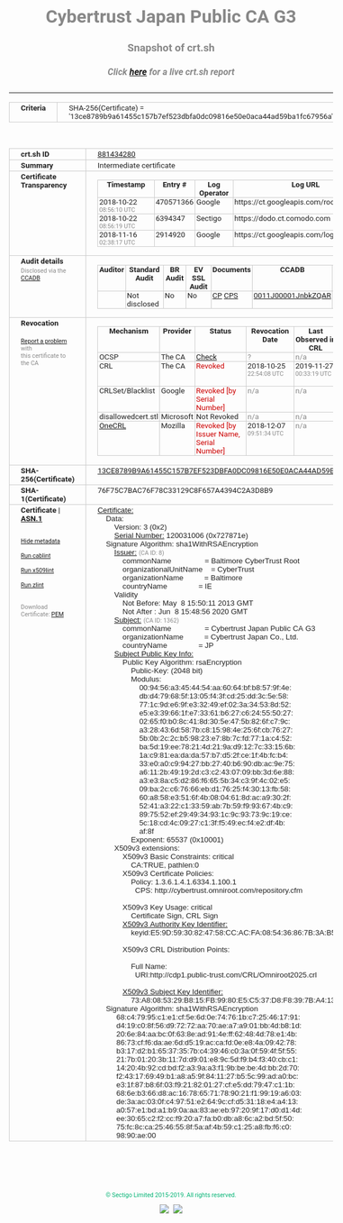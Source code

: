 # Cybertrust Japan Public CA G3
### Snapshot of crt.sh
##### Click [here](https://crt.sh/?q=13CE8789B9A61455C157B7EF523DBFA0DC09816E50E0ACA44AD59BA1FC67956A) for a live crt.sh report

---
<!DOCTYPE HTML PUBLIC "-//W3C//DTD HTML 4.0 Transitional//EN">
<HTML>
<HEAD>
  <META http-equiv="Content-Type" content="text/html; charset=UTF-8">
  <TITLE>crt.sh | 13ce8789b9a61455c157b7ef523dbfa0dc09816e50e0aca44ad59ba1fc67956a</TITLE>
  <META name="description" content="Free CT Log Certificate Search Tool from Sectigo (formerly Comodo CA)">
  <META name="keywords" content="crt.sh, CT, Certificate Transparency, Certificate Search, SSL Certificate, Sectigo, Comodo CA">
  <LINK href="//fonts.googleapis.com/css?family=Roboto+Mono|Roboto:400,400i,700,700i" rel="stylesheet">
  <STYLE type="text/css">
    a {
      white-space: nowrap;
    }
    body {
      color: #888888;
      font: 12pt Roboto, sans-serif;
      padding-top: 10px;
      text-align: center
    }
    form {
      margin: 0px
    }
    span {
      border-radius: 10px
    }
    span.heading {
      color: #888888;
      font: 12pt Roboto, sans-serif
    }
    span.title {
      background-color: #00B373;
      color: #FFFFFF;
      font: bold 18pt Roboto, sans-serif;
      padding: 0px 5px
    }
    span.text {
      color: #888888;
      font: 10pt Roboto, sans-serif
    }
    span.whiteongrey {
      background-color: #D9D9D6;
      color: #FFFFFF;
      font: bold 18pt Roboto, sans-serif;
      padding: 0px 5px
    }
    table {
      border-collapse: collapse;
      color: #222222;
      font: 10pt Roboto, sans-serif;
      margin-left: auto;
      margin-right: auto
    }
    table.options {
      border: none;
      margin-left: 10px
    }
    td, th {
      border: 1px solid #CCCCCC;
      padding: 0px 2px;
      text-align: left;
      vertical-align: top
    }
    td.outer, th.outer {
      border: 1px solid #CCCCCC;
      padding: 2px 20px;
      text-align: left
    }
    th.heading {
      color: #888888;
      font: bold italic 12pt Roboto, sans-serif;
      padding: 20px 0px 0px;
      text-align: center
    }
    th.options, td.options {
      border: none;
      vertical-align: middle
    }
    td.text {
      font: 10pt "Roboto Mono", sans-serif;
      padding: 2px 20px
    }
    td.heading {
      border: none;
      color: #888888;
      font: 12pt Roboto, sans-serif;
      padding-top: 20px;
      text-align: center
    }
    table.lint td, th {
      text-align: center
    }
    .button {
      background-color: #00B373;
      border-radius: 10px;
      color: #FFFFFF;
      font: bold 13pt Roboto, sans-serif
    }
    .copyright {
      font: 8pt Roboto, sans-serif;
      color: #00B373
    }
    .input {
      border: 1px solid #888888;
      font-weight: bold;
      text-align: center
    }
    .small {
      font: 8pt Roboto, sans-serif;
      color: #888888
    }
    .error {
      background-color: #FFDFDF;
      color: #CC0000;
      font-weight: bold
    }
    .fatal {
      background-color: #0000AA;
      color: #FFFFFF;
      font-weight: bold
    }
    .notice {
      background-color: #FFFFDF;
      color: #606000
    }
    .warning {
      background-color: #FFEFDF;
      color: #DF6000
    }
  </STYLE>
</HEAD>
<BODY>

<TABLE>
  <TR>
    <TH class="outer">Criteria</TH>
    <TD class="outer">SHA-256(Certificate) = '13ce8789b9a61455c157b7ef523dbfa0dc09816e50e0aca44ad59ba1fc67956a'</TD>
  </TR>
</TABLE>
<BR>
<TABLE>
  <TR>
    <TH class="outer">crt.sh ID</TH>
    <TD class="outer"><A href="?id=881434280">881434280</A></TD>
  </TR>
  <TR>
    <TH class="outer">Summary</TH>
    <TD class="outer">Intermediate certificate</TD>
  </TR>
  <TR>
    <TH class="outer">Certificate<BR>Transparency</TH>
    <TD class="outer">
<TABLE class="options" style="margin-left:0px">
  <TR>
    <TH>Timestamp</TH>
    <TH>Entry #</TH>
    <TH>Log Operator</TH>
    <TH>Log URL</TH>
  </TR>
  <TR>
    <TD>2018-10-22&nbsp; <FONT class="small">08:56:10 UTC</FONT></TD>
    <TD>470571366</TD>
    <TD>Google</TD>
    <TD>https://ct.googleapis.com/rocketeer</TD>
  </TR>
  <TR>
    <TD>2018-10-22&nbsp; <FONT class="small">08:56:19 UTC</FONT></TD>
    <TD>6394347</TD>
    <TD>Sectigo</TD>
    <TD>https://dodo.ct.comodo.com</TD>
  </TR>
  <TR>
    <TD>2018-11-16&nbsp; <FONT class="small">02:38:17 UTC</FONT></TD>
    <TD>2914920</TD>
    <TD>Google</TD>
    <TD>https://ct.googleapis.com/logs/argon2020</TD>
  </TR>
</TABLE>
    </TD>
  </TR>
  <TR>
    <TH class="outer">Audit details<BR>
      <DIV class="small" style="padding-top:3px">Disclosed via the
        <A href="//ccadb-public.secure.force.com/mozilla/PublicAllIntermediateCerts" target="_blank">CCADB</A></DIV>
    </TH>
    <TD class="outer">
<TABLE class="options" style="margin-left:0px">
  <TR>
    <TH>Auditor</TH>
    <TH>Standard Audit</TH>
    <TH>BR Audit</TH>
    <TH>EV SSL Audit</TH>
    <TH>Documents</TH>
    <TH>CCADB</TH>
    <TH>Root Owner / Certificate</TH>
  </TR>
  <TR>
    <TD style="vertical-align:middle"></TD>
    <TD>Not disclosed    <TD>No    <TD>No    <TD>
      <A href="https://content.digicert.com/wp-content/uploads/2019/04/DigiCert_CP_v418.pdf" target="blank">CP</A>
      <A href="https://content.digicert.com/wp-content/uploads/2019/04/DigiCert_CPS_v418.pdf" target="blank">CPS</A>
    </TD>
    <TD><A href="//ccadb.force.com/0011J00001JnbkZQAR" target="_blank">0011J00001JnbkZQAR</A></TD>
    <TD><A href="/?id=76">DigiCert</A></TD>
  </TR>
</TABLE>
    </TD>
  </TR>
  <TR>
    <TH class="outer">Revocation<BR><BR>
      <DIV class="small" style="padding-top:3px"><A href="?id=881434280&opt=problemreporting">Report a problem</A> with<BR>this certificate to the CA</DIV></TH>
    <TD class="outer">
      <TABLE class="options" style="margin-left:0px">
        <TR>
          <TH>Mechanism</TH>
          <TH>Provider</TH>
          <TH>Status</TH>
          <TH>Revocation Date</TH>
          <TH>Last Observed in CRL</TH>
          <TH>Last Checked <SPAN style="color:#CC0000;vertical-align:middle;font-size:70%;font-weight:normal">(Error)</SPAN></TH>
        </TR>
        <TR>
          <TD>OCSP</TD>
          <TD>The CA</TD>
          <TD><A href="?id=881434280&opt=ocsp">Check</A></TD>
          <TD><SPAN style="color:#888888">?</SPAN></TD>
          <TD><SPAN style="color:#888888">n/a</SPAN></TD>
          <TD><SPAN style="color:#888888">?</SPAN></TD>
        </TR>
        <TR>
          <TD>CRL</TD>
          <TD>The CA</TD>
          <TD><SPAN style="color:#CC0000">Revoked</SPAN></TD><TD>2018-10-25&nbsp; <FONT class="small">22:54:08 UTC</FONT></TD><TD>2019-11-27&nbsp; <FONT class="small">00:33:19 UTC</FONT></TD><TD>2019-12-04&nbsp; <FONT class="small">20:05:09 UTC</FONT></TD>
        </TR>
        <TR>
          <TD>CRLSet/Blacklist</TD>
          <TD>Google</TD>
          <TD><SPAN style="color:#CC0000">Revoked [by Serial Number]</SPAN></TD>
          <TD><SPAN style="color:#888888">n/a</SPAN></TD>
          <TD><SPAN style="color:#888888">n/a</SPAN></TD>
          <TD><SPAN style="color:#888888">n/a</SPAN></TD>
        </TR>
        <TR>
          <TD>disallowedcert.stl</TD>
          <TD>Microsoft</TD>
          <TD>Not Revoked</TD>
          <TD><SPAN style="color:#888888">n/a</SPAN></TD>
          <TD><SPAN style="color:#888888">n/a</SPAN></TD>
          <TD><SPAN style="color:#888888">n/a</SPAN></TD>
        </TR>
        <TR>
          <TD><A href="/mozilla-onecrl" target="_blank">OneCRL</A></TD>
          <TD>Mozilla</TD>
          <TD><SPAN style="color:#CC0000">Revoked [by Issuer Name, Serial Number]</SPAN></TD><TD>2018-12-07&nbsp; <FONT class="small">09:51:34 UTC</FONT></TD>
          <TD><SPAN style="color:#888888">n/a</SPAN></TD>
          <TD><SPAN style="color:#888888">n/a</SPAN></TD>
        </TR>
      </TABLE>
    </TD>
  </TR>
  <TR>
    <TH class="outer">SHA-256(Certificate)</TH>
    <TD class="outer"><A href="//censys.io/certificates/13ce8789b9a61455c157b7ef523dbfa0dc09816e50e0aca44ad59ba1fc67956a">13CE8789B9A61455C157B7EF523DBFA0DC09816E50E0ACA44AD59BA1FC67956A</A></TD>
  </TR>
  <TR>
    <TH class="outer">SHA-1(Certificate)</TH>
    <TD class="outer">76F75C7BAC76F78C33129C8F657A4394C2A3D8B9</TD>
  </TR>
  <TR>
    <TH class="outer">Certificate | <A href="?asn1=881434280">ASN.1</A>
      <SPAN class="small"><BR>
      <BR><BR><A href="?id=881434280&opt=nometadata">Hide metadata</A>
      <BR><BR><A href="?id=881434280&opt=cablint">Run cablint</A>
      <BR><BR><A href="?id=881434280&opt=x509lint">Run x509lint</A>
      <BR><BR><A href="?id=881434280&opt=zlint">Run zlint</A>
      <BR><BR><BR>Download Certificate: <A href="?d=881434280">PEM</A>
      </SPAN>
    </TH>
    <TD class="text"><A href="?d=881434280">Certificate:</A><BR>&nbsp;&nbsp;&nbsp;&nbsp;Data:<BR>&nbsp;&nbsp;&nbsp;&nbsp;&nbsp;&nbsp;&nbsp;&nbsp;Version:&nbsp;3&nbsp;(0x2)<BR>&nbsp;&nbsp;&nbsp;&nbsp;&nbsp;&nbsp;&nbsp;&nbsp;<A href="?serial=0727871e">Serial&nbsp;Number:</A>&nbsp;120031006&nbsp;(0x727871e)<BR>&nbsp;&nbsp;&nbsp;&nbsp;Signature&nbsp;Algorithm:&nbsp;sha1WithRSAEncryption<BR>&nbsp;&nbsp;&nbsp;&nbsp;&nbsp;&nbsp;&nbsp;&nbsp;<A href="?caid=8">Issuer:</A> <SPAN class="small">(CA ID: 8)</SPAN><BR>&nbsp;&nbsp;&nbsp;&nbsp;&nbsp;&nbsp;&nbsp;&nbsp;&nbsp;&nbsp;&nbsp;&nbsp;commonName&nbsp;&nbsp;&nbsp;&nbsp;&nbsp;&nbsp;&nbsp;&nbsp;&nbsp;&nbsp;&nbsp;&nbsp;&nbsp;&nbsp;&nbsp;&nbsp;=&nbsp;Baltimore&nbsp;CyberTrust&nbsp;Root<BR>&nbsp;&nbsp;&nbsp;&nbsp;&nbsp;&nbsp;&nbsp;&nbsp;&nbsp;&nbsp;&nbsp;&nbsp;organizationalUnitName&nbsp;&nbsp;&nbsp;&nbsp;=&nbsp;CyberTrust<BR>&nbsp;&nbsp;&nbsp;&nbsp;&nbsp;&nbsp;&nbsp;&nbsp;&nbsp;&nbsp;&nbsp;&nbsp;organizationName&nbsp;&nbsp;&nbsp;&nbsp;&nbsp;&nbsp;&nbsp;&nbsp;&nbsp;&nbsp;=&nbsp;Baltimore<BR>&nbsp;&nbsp;&nbsp;&nbsp;&nbsp;&nbsp;&nbsp;&nbsp;&nbsp;&nbsp;&nbsp;&nbsp;countryName&nbsp;&nbsp;&nbsp;&nbsp;&nbsp;&nbsp;&nbsp;&nbsp;&nbsp;&nbsp;&nbsp;&nbsp;&nbsp;&nbsp;&nbsp;=&nbsp;IE<BR>&nbsp;&nbsp;&nbsp;&nbsp;&nbsp;&nbsp;&nbsp;&nbsp;Validity<BR>&nbsp;&nbsp;&nbsp;&nbsp;&nbsp;&nbsp;&nbsp;&nbsp;&nbsp;&nbsp;&nbsp;&nbsp;Not&nbsp;Before:&nbsp;May&nbsp;&nbsp;8&nbsp;15:50:11&nbsp;2013&nbsp;GMT<BR>&nbsp;&nbsp;&nbsp;&nbsp;&nbsp;&nbsp;&nbsp;&nbsp;&nbsp;&nbsp;&nbsp;&nbsp;Not&nbsp;After&nbsp;:&nbsp;Jun&nbsp;&nbsp;8&nbsp;15:48:56&nbsp;2020&nbsp;GMT<BR>&nbsp;&nbsp;&nbsp;&nbsp;&nbsp;&nbsp;&nbsp;&nbsp;<A href="?caid=1362">Subject:</A> <SPAN class="small">(CA ID: 1362)</SPAN><BR>&nbsp;&nbsp;&nbsp;&nbsp;&nbsp;&nbsp;&nbsp;&nbsp;&nbsp;&nbsp;&nbsp;&nbsp;commonName&nbsp;&nbsp;&nbsp;&nbsp;&nbsp;&nbsp;&nbsp;&nbsp;&nbsp;&nbsp;&nbsp;&nbsp;&nbsp;&nbsp;&nbsp;&nbsp;=&nbsp;Cybertrust&nbsp;Japan&nbsp;Public&nbsp;CA&nbsp;G3<BR>&nbsp;&nbsp;&nbsp;&nbsp;&nbsp;&nbsp;&nbsp;&nbsp;&nbsp;&nbsp;&nbsp;&nbsp;organizationName&nbsp;&nbsp;&nbsp;&nbsp;&nbsp;&nbsp;&nbsp;&nbsp;&nbsp;&nbsp;=&nbsp;Cybertrust&nbsp;Japan&nbsp;Co.,&nbsp;Ltd.<BR>&nbsp;&nbsp;&nbsp;&nbsp;&nbsp;&nbsp;&nbsp;&nbsp;&nbsp;&nbsp;&nbsp;&nbsp;countryName&nbsp;&nbsp;&nbsp;&nbsp;&nbsp;&nbsp;&nbsp;&nbsp;&nbsp;&nbsp;&nbsp;&nbsp;&nbsp;&nbsp;&nbsp;=&nbsp;JP<BR>&nbsp;&nbsp;&nbsp;&nbsp;&nbsp;&nbsp;&nbsp;&nbsp;<A href="?spkisha256=4272923d73ad8401ac9254a9c7cceb992f60b5fcdb276f203cc03d00c8c4a097">Subject&nbsp;Public&nbsp;Key&nbsp;Info:</A><BR>&nbsp;&nbsp;&nbsp;&nbsp;&nbsp;&nbsp;&nbsp;&nbsp;&nbsp;&nbsp;&nbsp;&nbsp;Public&nbsp;Key&nbsp;Algorithm:&nbsp;rsaEncryption<BR>&nbsp;&nbsp;&nbsp;&nbsp;&nbsp;&nbsp;&nbsp;&nbsp;&nbsp;&nbsp;&nbsp;&nbsp;&nbsp;&nbsp;&nbsp;&nbsp;Public-Key:&nbsp;(2048&nbsp;bit)<BR>&nbsp;&nbsp;&nbsp;&nbsp;&nbsp;&nbsp;&nbsp;&nbsp;&nbsp;&nbsp;&nbsp;&nbsp;&nbsp;&nbsp;&nbsp;&nbsp;Modulus:<BR>&nbsp;&nbsp;&nbsp;&nbsp;&nbsp;&nbsp;&nbsp;&nbsp;&nbsp;&nbsp;&nbsp;&nbsp;&nbsp;&nbsp;&nbsp;&nbsp;&nbsp;&nbsp;&nbsp;&nbsp;00:94:56:a3:45:44:54:aa:60:64:bf:b8:57:9f:4e:<BR>&nbsp;&nbsp;&nbsp;&nbsp;&nbsp;&nbsp;&nbsp;&nbsp;&nbsp;&nbsp;&nbsp;&nbsp;&nbsp;&nbsp;&nbsp;&nbsp;&nbsp;&nbsp;&nbsp;&nbsp;db:d4:79:68:5f:13:05:f4:3f:cd:25:dd:3c:5e:58:<BR>&nbsp;&nbsp;&nbsp;&nbsp;&nbsp;&nbsp;&nbsp;&nbsp;&nbsp;&nbsp;&nbsp;&nbsp;&nbsp;&nbsp;&nbsp;&nbsp;&nbsp;&nbsp;&nbsp;&nbsp;77:1c:9d:e6:9f:e3:32:49:ef:02:3a:34:53:8d:52:<BR>&nbsp;&nbsp;&nbsp;&nbsp;&nbsp;&nbsp;&nbsp;&nbsp;&nbsp;&nbsp;&nbsp;&nbsp;&nbsp;&nbsp;&nbsp;&nbsp;&nbsp;&nbsp;&nbsp;&nbsp;e5:e3:39:66:1f:e7:33:61:b6:27:c6:24:55:50:27:<BR>&nbsp;&nbsp;&nbsp;&nbsp;&nbsp;&nbsp;&nbsp;&nbsp;&nbsp;&nbsp;&nbsp;&nbsp;&nbsp;&nbsp;&nbsp;&nbsp;&nbsp;&nbsp;&nbsp;&nbsp;02:65:f0:b0:8c:41:8d:30:5e:47:5b:82:6f:c7:9c:<BR>&nbsp;&nbsp;&nbsp;&nbsp;&nbsp;&nbsp;&nbsp;&nbsp;&nbsp;&nbsp;&nbsp;&nbsp;&nbsp;&nbsp;&nbsp;&nbsp;&nbsp;&nbsp;&nbsp;&nbsp;a3:28:43:6d:58:7b:c8:15:98:4e:25:6f:cb:76:27:<BR>&nbsp;&nbsp;&nbsp;&nbsp;&nbsp;&nbsp;&nbsp;&nbsp;&nbsp;&nbsp;&nbsp;&nbsp;&nbsp;&nbsp;&nbsp;&nbsp;&nbsp;&nbsp;&nbsp;&nbsp;5b:0b:2c:2c:b5:98:23:e7:8b:7c:fd:77:1a:c4:52:<BR>&nbsp;&nbsp;&nbsp;&nbsp;&nbsp;&nbsp;&nbsp;&nbsp;&nbsp;&nbsp;&nbsp;&nbsp;&nbsp;&nbsp;&nbsp;&nbsp;&nbsp;&nbsp;&nbsp;&nbsp;ba:5d:19:ee:78:21:4d:21:9a:d9:12:7c:33:15:6b:<BR>&nbsp;&nbsp;&nbsp;&nbsp;&nbsp;&nbsp;&nbsp;&nbsp;&nbsp;&nbsp;&nbsp;&nbsp;&nbsp;&nbsp;&nbsp;&nbsp;&nbsp;&nbsp;&nbsp;&nbsp;1a:c9:81:ea:da:da:57:b7:d5:2f:ce:1f:4b:fc:b4:<BR>&nbsp;&nbsp;&nbsp;&nbsp;&nbsp;&nbsp;&nbsp;&nbsp;&nbsp;&nbsp;&nbsp;&nbsp;&nbsp;&nbsp;&nbsp;&nbsp;&nbsp;&nbsp;&nbsp;&nbsp;33:e0:a0:c9:94:27:bb:27:40:b6:90:db:ac:9e:75:<BR>&nbsp;&nbsp;&nbsp;&nbsp;&nbsp;&nbsp;&nbsp;&nbsp;&nbsp;&nbsp;&nbsp;&nbsp;&nbsp;&nbsp;&nbsp;&nbsp;&nbsp;&nbsp;&nbsp;&nbsp;a6:11:2b:49:19:2d:c3:c2:43:07:09:bb:3d:6e:88:<BR>&nbsp;&nbsp;&nbsp;&nbsp;&nbsp;&nbsp;&nbsp;&nbsp;&nbsp;&nbsp;&nbsp;&nbsp;&nbsp;&nbsp;&nbsp;&nbsp;&nbsp;&nbsp;&nbsp;&nbsp;a3:e3:8a:c5:d2:86:f6:65:5b:34:c3:9f:4c:02:e5:<BR>&nbsp;&nbsp;&nbsp;&nbsp;&nbsp;&nbsp;&nbsp;&nbsp;&nbsp;&nbsp;&nbsp;&nbsp;&nbsp;&nbsp;&nbsp;&nbsp;&nbsp;&nbsp;&nbsp;&nbsp;09:ba:2c:c6:76:66:eb:d1:76:25:f4:30:13:fb:58:<BR>&nbsp;&nbsp;&nbsp;&nbsp;&nbsp;&nbsp;&nbsp;&nbsp;&nbsp;&nbsp;&nbsp;&nbsp;&nbsp;&nbsp;&nbsp;&nbsp;&nbsp;&nbsp;&nbsp;&nbsp;60:a8:58:e3:51:6f:4b:08:04:61:8d:ac:a9:30:2f:<BR>&nbsp;&nbsp;&nbsp;&nbsp;&nbsp;&nbsp;&nbsp;&nbsp;&nbsp;&nbsp;&nbsp;&nbsp;&nbsp;&nbsp;&nbsp;&nbsp;&nbsp;&nbsp;&nbsp;&nbsp;52:41:a3:22:c1:33:59:ab:7b:59:f9:93:67:4b:c9:<BR>&nbsp;&nbsp;&nbsp;&nbsp;&nbsp;&nbsp;&nbsp;&nbsp;&nbsp;&nbsp;&nbsp;&nbsp;&nbsp;&nbsp;&nbsp;&nbsp;&nbsp;&nbsp;&nbsp;&nbsp;89:75:52:ef:29:49:34:93:1c:9c:93:73:9c:19:ce:<BR>&nbsp;&nbsp;&nbsp;&nbsp;&nbsp;&nbsp;&nbsp;&nbsp;&nbsp;&nbsp;&nbsp;&nbsp;&nbsp;&nbsp;&nbsp;&nbsp;&nbsp;&nbsp;&nbsp;&nbsp;5c:18:cd:4c:09:27:c1:3f:f5:49:ec:f4:e2:df:4b:<BR>&nbsp;&nbsp;&nbsp;&nbsp;&nbsp;&nbsp;&nbsp;&nbsp;&nbsp;&nbsp;&nbsp;&nbsp;&nbsp;&nbsp;&nbsp;&nbsp;&nbsp;&nbsp;&nbsp;&nbsp;af:8f<BR>&nbsp;&nbsp;&nbsp;&nbsp;&nbsp;&nbsp;&nbsp;&nbsp;&nbsp;&nbsp;&nbsp;&nbsp;&nbsp;&nbsp;&nbsp;&nbsp;Exponent:&nbsp;65537&nbsp;(0x10001)<BR>&nbsp;&nbsp;&nbsp;&nbsp;&nbsp;&nbsp;&nbsp;&nbsp;X509v3&nbsp;extensions:<BR>&nbsp;&nbsp;&nbsp;&nbsp;&nbsp;&nbsp;&nbsp;&nbsp;&nbsp;&nbsp;&nbsp;&nbsp;X509v3&nbsp;Basic&nbsp;Constraints:&nbsp;critical<BR>&nbsp;&nbsp;&nbsp;&nbsp;&nbsp;&nbsp;&nbsp;&nbsp;&nbsp;&nbsp;&nbsp;&nbsp;&nbsp;&nbsp;&nbsp;&nbsp;CA:TRUE,&nbsp;pathlen:0<BR>&nbsp;&nbsp;&nbsp;&nbsp;&nbsp;&nbsp;&nbsp;&nbsp;&nbsp;&nbsp;&nbsp;&nbsp;X509v3&nbsp;Certificate&nbsp;Policies:&nbsp;<BR>&nbsp;&nbsp;&nbsp;&nbsp;&nbsp;&nbsp;&nbsp;&nbsp;&nbsp;&nbsp;&nbsp;&nbsp;&nbsp;&nbsp;&nbsp;&nbsp;Policy:&nbsp;1.3.6.1.4.1.6334.1.100.1<BR>&nbsp;&nbsp;&nbsp;&nbsp;&nbsp;&nbsp;&nbsp;&nbsp;&nbsp;&nbsp;&nbsp;&nbsp;&nbsp;&nbsp;&nbsp;&nbsp;&nbsp;&nbsp;CPS:&nbsp;http://cybertrust.omniroot.com/repository.cfm<BR><BR>&nbsp;&nbsp;&nbsp;&nbsp;&nbsp;&nbsp;&nbsp;&nbsp;&nbsp;&nbsp;&nbsp;&nbsp;X509v3&nbsp;Key&nbsp;Usage:&nbsp;critical<BR>&nbsp;&nbsp;&nbsp;&nbsp;&nbsp;&nbsp;&nbsp;&nbsp;&nbsp;&nbsp;&nbsp;&nbsp;&nbsp;&nbsp;&nbsp;&nbsp;Certificate&nbsp;Sign,&nbsp;CRL&nbsp;Sign<BR>&nbsp;&nbsp;&nbsp;&nbsp;&nbsp;&nbsp;&nbsp;&nbsp;&nbsp;&nbsp;&nbsp;&nbsp;<A href="?ski=e59d5930824758ccacfa085436867b3ab5044df0">X509v3&nbsp;Authority&nbsp;Key&nbsp;Identifier:</A><BR>&nbsp;&nbsp;&nbsp;&nbsp;&nbsp;&nbsp;&nbsp;&nbsp;&nbsp;&nbsp;&nbsp;&nbsp;&nbsp;&nbsp;&nbsp;&nbsp;keyid:E5:9D:59:30:82:47:58:CC:AC:FA:08:54:36:86:7B:3A:B5:04:4D:F0<BR><BR>&nbsp;&nbsp;&nbsp;&nbsp;&nbsp;&nbsp;&nbsp;&nbsp;&nbsp;&nbsp;&nbsp;&nbsp;X509v3&nbsp;CRL&nbsp;Distribution&nbsp;Points:&nbsp;<BR><BR>&nbsp;&nbsp;&nbsp;&nbsp;&nbsp;&nbsp;&nbsp;&nbsp;&nbsp;&nbsp;&nbsp;&nbsp;&nbsp;&nbsp;&nbsp;&nbsp;Full&nbsp;Name:<BR>&nbsp;&nbsp;&nbsp;&nbsp;&nbsp;&nbsp;&nbsp;&nbsp;&nbsp;&nbsp;&nbsp;&nbsp;&nbsp;&nbsp;&nbsp;&nbsp;&nbsp;&nbsp;URI:http://cdp1.public-trust.com/CRL/Omniroot2025.crl<BR><BR>&nbsp;&nbsp;&nbsp;&nbsp;&nbsp;&nbsp;&nbsp;&nbsp;&nbsp;&nbsp;&nbsp;&nbsp;<A href="?ski=73a8085329b815fb9980e5c537d8f8397ba41306">X509v3&nbsp;Subject&nbsp;Key&nbsp;Identifier:</A><BR>&nbsp;&nbsp;&nbsp;&nbsp;&nbsp;&nbsp;&nbsp;&nbsp;&nbsp;&nbsp;&nbsp;&nbsp;&nbsp;&nbsp;&nbsp;&nbsp;73:A8:08:53:29:B8:15:FB:99:80:E5:C5:37:D8:F8:39:7B:A4:13:06<BR>&nbsp;&nbsp;&nbsp;&nbsp;Signature&nbsp;Algorithm:&nbsp;sha1WithRSAEncryption<BR>&nbsp;&nbsp;&nbsp;&nbsp;&nbsp;&nbsp;&nbsp;&nbsp;&nbsp;68:c4:79:95:c1:e1:cf:5e:6d:0e:74:76:1b:c7:25:46:17:91:<BR>&nbsp;&nbsp;&nbsp;&nbsp;&nbsp;&nbsp;&nbsp;&nbsp;&nbsp;d4:19:c0:8f:56:d9:72:72:aa:70:ae:a7:a9:01:bb:4d:b8:1d:<BR>&nbsp;&nbsp;&nbsp;&nbsp;&nbsp;&nbsp;&nbsp;&nbsp;&nbsp;20:6e:84:aa:bc:0f:63:8e:ad:91:4e:ff:62:48:4d:78:e1:4b:<BR>&nbsp;&nbsp;&nbsp;&nbsp;&nbsp;&nbsp;&nbsp;&nbsp;&nbsp;86:73:cf:f6:da:ae:6d:d5:19:ac:ca:fd:0e:e8:4a:09:42:78:<BR>&nbsp;&nbsp;&nbsp;&nbsp;&nbsp;&nbsp;&nbsp;&nbsp;&nbsp;b3:17:d2:b1:65:37:35:7b:c4:39:46:c0:3a:0f:59:4f:5f:55:<BR>&nbsp;&nbsp;&nbsp;&nbsp;&nbsp;&nbsp;&nbsp;&nbsp;&nbsp;21:7b:01:20:3b:11:7d:d9:01:e8:9c:5d:f9:b4:f3:40:cb:c1:<BR>&nbsp;&nbsp;&nbsp;&nbsp;&nbsp;&nbsp;&nbsp;&nbsp;&nbsp;14:20:4b:92:cd:bd:f2:a3:9a:a3:f1:9b:be:be:4d:bb:2d:70:<BR>&nbsp;&nbsp;&nbsp;&nbsp;&nbsp;&nbsp;&nbsp;&nbsp;&nbsp;f2:43:17:69:49:b1:a8:a5:9f:84:11:27:b5:5c:99:ad:a0:bc:<BR>&nbsp;&nbsp;&nbsp;&nbsp;&nbsp;&nbsp;&nbsp;&nbsp;&nbsp;e3:1f:87:b8:6f:03:f9:21:82:01:27:cf:e5:dd:79:47:c1:1b:<BR>&nbsp;&nbsp;&nbsp;&nbsp;&nbsp;&nbsp;&nbsp;&nbsp;&nbsp;68:6e:b3:66:d8:ac:16:78:65:71:78:90:21:f1:99:19:a6:03:<BR>&nbsp;&nbsp;&nbsp;&nbsp;&nbsp;&nbsp;&nbsp;&nbsp;&nbsp;de:3a:ac:03:0f:c4:97:51:e2:64:9c:cf:d5:31:18:e4:a4:13:<BR>&nbsp;&nbsp;&nbsp;&nbsp;&nbsp;&nbsp;&nbsp;&nbsp;&nbsp;a0:57:e1:bd:a1:b9:0a:aa:83:ae:eb:97:20:9f:17:d0:d1:4d:<BR>&nbsp;&nbsp;&nbsp;&nbsp;&nbsp;&nbsp;&nbsp;&nbsp;&nbsp;ee:30:65:c2:f2:cc:f9:20:a7:fa:b0:db:a8:6c:a2:bd:5f:50:<BR>&nbsp;&nbsp;&nbsp;&nbsp;&nbsp;&nbsp;&nbsp;&nbsp;&nbsp;75:fc:8c:ca:25:46:55:8f:5a:af:4b:59:c1:25:a8:fb:f6:c0:<BR>&nbsp;&nbsp;&nbsp;&nbsp;&nbsp;&nbsp;&nbsp;&nbsp;&nbsp;98:90:ae:00<BR>    </TD>
  </TR>
</TABLE>

  <BR><BR><BR>

  <P class="copyright">&copy; Sectigo Limited 2015-2019. All rights reserved.</P>
  <DIV>
    <A href="https://sectigo.com/"><IMG src="/sectigo_s.png"></A>
    &nbsp;<A href="https://github.com/crtsh"><IMG src="/GitHub-Mark-32px.png"></A>
  </DIV>
</BODY>
</HTML>
